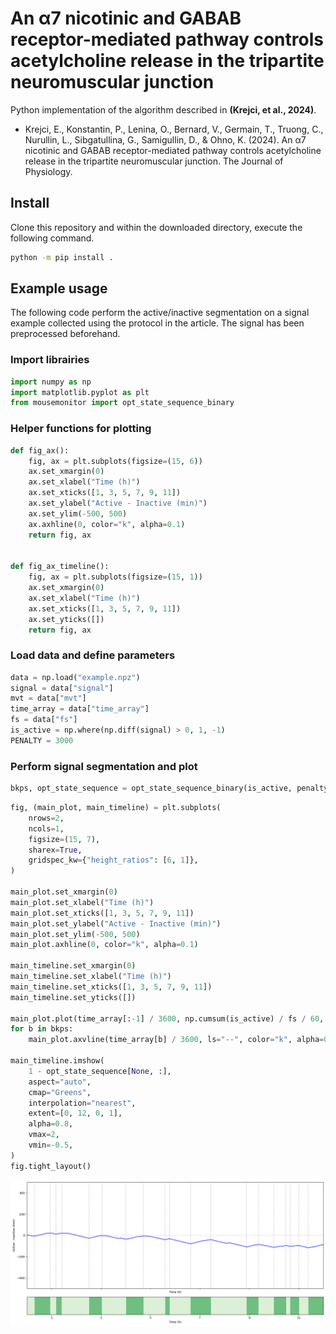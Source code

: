 # An α7 nicotinic and GABAB receptor-mediated pathway controls acetylcholine release in the tripartite neuromuscular junction

Python implementation of the algorithm described in **(Krejci, et al., 2024)**.

- Krejci, E., Konstantin, P., Lenina, O., Bernard, V., Germain, T., Truong, C., Nurullin, L., Sibgatullina, G., Samigullin, D., & Ohno, K. (2024). An α7 nicotinic and GABAB receptor-mediated pathway controls acetylcholine release in the tripartite neuromuscular junction. The Journal of Physiology.

## Install

Clone this repository and within the downloaded directory, execute the following command.

```bash
python -m pip install .
```

## Example usage

The following code perform the active/inactive segmentation on a signal example collected using the protocol in the article.
The signal has been preprocessed beforehand.

### Import librairies


```python
import numpy as np
import matplotlib.pyplot as plt
from mousemonitor import opt_state_sequence_binary
```

### Helper functions for plotting


```python
def fig_ax():
    fig, ax = plt.subplots(figsize=(15, 6))
    ax.set_xmargin(0)
    ax.set_xlabel("Time (h)")
    ax.set_xticks([1, 3, 5, 7, 9, 11])
    ax.set_ylabel("Active - Inactive (min)")
    ax.set_ylim(-500, 500)
    ax.axhline(0, color="k", alpha=0.1)
    return fig, ax


def fig_ax_timeline():
    fig, ax = plt.subplots(figsize=(15, 1))
    ax.set_xmargin(0)
    ax.set_xlabel("Time (h)")
    ax.set_xticks([1, 3, 5, 7, 9, 11])
    ax.set_yticks([])
    return fig, ax
```

### Load data and define parameters


```python
data = np.load("example.npz")
signal = data["signal"]
mvt = data["mvt"]
time_array = data["time_array"]
fs = data["fs"]
is_active = np.where(np.diff(signal) > 0, 1, -1)
PENALTY = 3000
```

### Perform signal segmentation and plot


```python
bkps, opt_state_sequence = opt_state_sequence_binary(is_active, penalty=PENALTY)
```


```python
fig, (main_plot, main_timeline) = plt.subplots(
    nrows=2,
    ncols=1,
    figsize=(15, 7),
    sharex=True,
    gridspec_kw={"height_ratios": [6, 1]},
)

main_plot.set_xmargin(0)
main_plot.set_xlabel("Time (h)")
main_plot.set_xticks([1, 3, 5, 7, 9, 11])
main_plot.set_ylabel("Active - Inactive (min)")
main_plot.set_ylim(-500, 500)
main_plot.axhline(0, color="k", alpha=0.1)

main_timeline.set_xmargin(0)
main_timeline.set_xlabel("Time (h)")
main_timeline.set_xticks([1, 3, 5, 7, 9, 11])
main_timeline.set_yticks([])

main_plot.plot(time_array[:-1] / 3600, np.cumsum(is_active) / fs / 60, color="b")
for b in bkps:
    main_plot.axvline(time_array[b] / 3600, ls="--", color="k", alpha=0.2)

main_timeline.imshow(
    1 - opt_state_sequence[None, :],
    aspect="auto",
    cmap="Greens",
    interpolation="nearest",
    extent=[0, 12, 0, 1],
    alpha=0.8,
    vmax=2,
    vmin=-0.5,
)
fig.tight_layout()
```
    
![png](static/segmentation.png)
    


